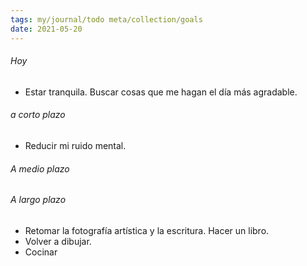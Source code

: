 ```yaml
---
tags: my/journal/todo meta/collection/goals
date: 2021-05-20
---
```

###### Hoy
- Estar tranquila. Buscar cosas que me hagan el día más agradable.
###### a corto plazo
- Reducir mi ruido mental.
###### A medio plazo
###### A largo plazo
- Retomar la fotografía artística y la escritura. Hacer un libro.
- Volver a dibujar.
- Cocinar